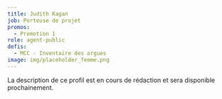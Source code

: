 ```yaml
---
title: Judith Kagan
job: Porteuse de projet
promos:
  - Promotion 1
role: agent-public
defis:
  - MCC - Inventaire des orgues
image: img/placeholder_femme.png
---
```


La description de ce profil est en cours de rédaction et sera disponible prochainement.
